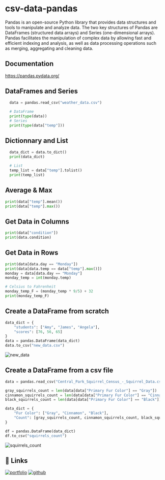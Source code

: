 # csv-data-pandas

Pandas is an open-source Python library that provides data structures and tools to manipulate and analyze data. 
The two key structures of Pandas are DataFrames (structured data arrays) and Series (one-dimensional arrays). Pandas facilitates the manipulation of complex data by allowing fast and efficient indexing and analysis, as well as data processing operations such as merging, aggregating and cleaning data.

## Documentation 
https://pandas.pydata.org/

## DataFrames and Series
```python
  data = pandas.read_csv("weather_data.csv")
  
  # DataFrame
  print(type(data))
  # Series
  print(type(data["temp"]))
```

## Dictionnary and List
```python
  data_dict = data.to_dict()
  print(data_dict)
  
  # List
  temp_list = data["temp"].tolist()
  print(temp_list)
```

## Average & Max
```python
print(data["temp"].mean())
print(data["temp"].max())
```

## Get Data in Columns
```python
print(data["condition"])
print(data.condition)
```

## Get Data in Rows
```python
print(data[data.day == "Monday"])
print(data[data.temp == data["temp"].max()])
monday = data[data.day == "Monday"]
monday_temp = int(monday.temp)

# Celsius to Fahrenheit 
monday_temp_F = (monday_temp * 9/5) + 32
print(monday_temp_F)
```

## Create a DataFrame from scratch
```python
data_dict = {
    "students": ["Amy", "James", "Angela"],
    "scores": [76, 56, 65]
}
data = pandas.DataFrame(data_dict)
data.to_csv("new_data.csv")
```
![new_data](https://user-images.githubusercontent.com/87909401/216723527-788a24c6-6385-44e1-8ab3-d0eba5063ed8.png)

## Create a DataFrame from a csv file
```python
data = pandas.read_csv("Central_Park_Squirrel_Census_-_Squirrel_Data.csv")

gray_squirrels_count = len(data[data["Primary Fur Color"] == "Gray"])
cinnamon_squirrels_count = len(data[data["Primary Fur Color"] == "Cinnamon"])
black_squirrels_count = len(data[data["Primary Fur Color"] == "Black"])

data_dict = {
    "Fur Color": ["Gray", "Cinnamon", "Black"],
    "Count": [gray_squirrels_count, cinnamon_squirrels_count, black_squirrels_count]
}

df = pandas.DataFrame(data_dict)
df.to_csv("squirrels_count")
```
![squirrels_count](https://user-images.githubusercontent.com/87909401/227153050-a4989dd5-fc75-4719-97cf-aa904a6839b8.png)




## 🔗 Links
[![portfolio](https://img.shields.io/badge/my_portfolio-000?style=for-the-badge&logo=appveyor&logoColor=white)](https://nicolas-cordeiro.webflow.io/)
[![github](https://img.shields.io/github/followers/nicodeiro?style=social)](https://github.com/nicodeiro)
